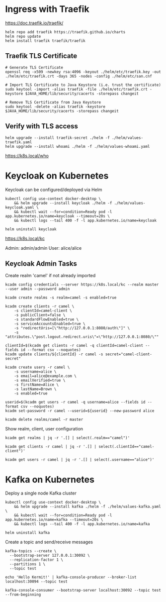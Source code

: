 
# Ingress with Traefik

https://doc.traefik.io/traefik/

```
helm repo add traefik https://traefik.github.io/charts
helm repo update
helm install traefik traefik/traefik
```

## Traefik TLS Certificate

```
# Generate TLS Certificate
openssl req -x509 -newkey rsa:4096 -keyout ./helm/etc/traefik.key -out ./helm/etc/traefik.crt -days 365 -nodes -config ./helm/etc/san.cnf

# Import TLS Certificate to Java Keystore (i.e. trust the certificate)
sudo keytool -import -alias traefik -file ./helm/etc/traefik.crt -keystore $JAVA_HOME/lib/security/cacerts -storepass changeit

# Remove TLS Certificate from Java Keystore
sudo keytool -delete -alias traefik -keystore $JAVA_HOME/lib/security/cacerts -storepass changeit
```

## Verify with TLS access 

```
helm upgrade --install traefik-secret ./helm -f ./helm/values-traefik.yaml
helm upgrade --install whoami ./helm -f ./helm/values-whoami.yaml
```

https://k8s.local/who

# Keycloak on Kubernetes

Keycloak can be configured/deployed via Helm

```
kubectl config use-context docker-desktop \
    && helm upgrade --install keycloak ./helm -f ./helm/values-keycloak.yaml \
    && kubectl wait --for=condition=Ready pod -l app.kubernetes.io/name=keycloak --timeout=20s \
    && kubectl logs --tail 400 -f -l app.kubernetes.io/name=keycloak

helm uninstall keycloak
```

https://k8s.local/kc

Admin:  admin/admin
User:   alice/alice

## Keycloak Admin Tasks

Create realm 'camel' if not already imported

```
kcadm config credentials --server https://k8s.local/kc --realm master --user admin --password admin

kcadm create realms -s realm=camel -s enabled=true

kcadm create clients -r camel \
    -s clientId=camel-client \
    -s publicClient=false \
    -s standardFlowEnabled=true \
    -s serviceAccountsEnabled=true \
    -s "redirectUris=[\"http://127.0.0.1:8080/auth\"]" \
    -s "attributes.\"post.logout.redirect.uris\"=\"http://127.0.0.1:8080/\""
    
clientId=$(kcadm get clients -r camel -q clientId=camel-client --fields id --format csv --noquotes)
kcadm update clients/${clientId} -r camel -s secret="camel-client-secret"

kcadm create users -r camel \
    -s username=alice \
    -s email=alice@example.com \
    -s emailVerified=true \
    -s firstName=Alice \
    -s lastName=Brown \
    -s enabled=true
    
userid=$(kcadm get users -r camel -q username=alice --fields id --format csv --noquotes)
kcadm set-password -r camel --userid=${userid} --new-password alice    

kcadm delete realms/camel -r master
```

Show realm, client, user configuration

```
kcadm get realms | jq -r '.[] | select(.realm=="camel")'

kcadm get clients -r camel | jq -r '.[] | select(.clientId=="camel-client")'

kcadm get users -r camel | jq -r '.[] | select(.username=="alice")'
```

# Kafka on Kubernetes

Deploy a single node Kafka cluster

```
kubectl config use-context docker-desktop \
    && helm upgrade --install kafka ./helm -f ./helm/values-kafka.yaml \
    && kubectl wait --for=condition=Ready pod -l app.kubernetes.io/name=kafka --timeout=20s \
    && kubectl logs --tail 400 -f -l app.kubernetes.io/name=kafka

helm uninstall kafka
```
Create a topic and send/receive messages

```
kafka-topics --create \
  --bootstrap-server 127.0.0.1:30092 \
  --replication-factor 1 \
  --partitions 1 \
  --topic test

echo 'Hello Kermit!' | kafka-console-producer --broker-list localhost:30094 --topic test

kafka-console-consumer --bootstrap-server localhost:30092 --topic test --from-beginning
```

